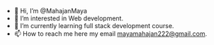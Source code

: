 - 👋 Hi, I’m @MahajanMaya
- 👀 I’m interested in Web development.
- 🌱 I’m currently learning full stack development course.
- 📫 How to reach me here my email mayamahajan222@gmail.com.

<!---
MahajanMaya/MahajanMaya is a ✨ special ✨ repository because its `README.md` (this file) appears on your GitHub profile.
You can click the Preview link to take a look at your changes.
--->
